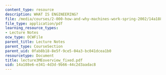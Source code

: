 ```yaml
---
content_type: resource
description: WHAT IS ENGINEERING?
file: /media/courses/2-000-how-and-why-machines-work-spring-2002/14a188e6e3414d3d9b6644c2d3aadac8_lecture3MEoverview_fixed.pdf
file_type: application/pdf
learning_resource_types:
- Lecture Notes
ocw_type: OCWFile
parent_title: Lecture Notes
parent_type: CourseSection
parent_uid: 0fab8b18-8e5f-9ce5-04a3-bc041dcea1b0
resourcetype: Document
title: lecture3MEoverview_fixed.pdf
uid: 14a188e6-e341-4d3d-9b66-44c2d3aadac8
---
```

